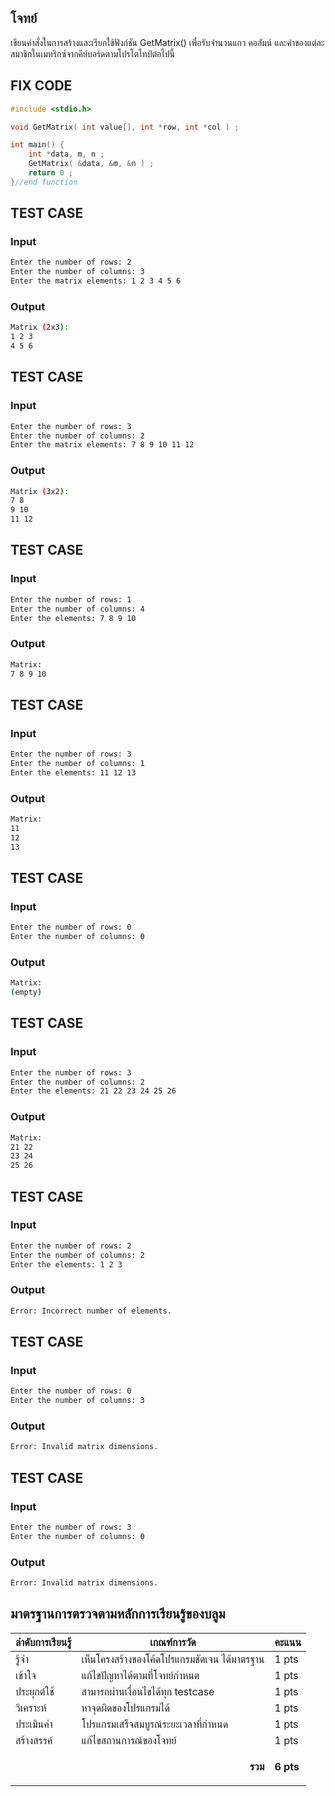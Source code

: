 ## โจทย์
เขียนคำสั่งในการสร้างและเรียกใช้ฟังก์ชัน GetMatrix() เพื่อรับจำนวนแถว คอลัมน์ และค่าของแต่ละสมาชิกในเมทริกซ์จากคีย์บอร์ดตามโปรโตไทป์ต่อไปนี้

## FIX CODE
```c++
#include <stdio.h>

void GetMatrix( int value[], int *row, int *col ) ;

int main() {
    int *data, m, n ;
    GetMatrix( &data, &m, &n ) ;
    return 0 ;
}//end function
```

## TEST CASE
### Input
```bash
Enter the number of rows: 2
Enter the number of columns: 3
Enter the matrix elements: 1 2 3 4 5 6
```
### Output
```bash
Matrix (2x3):
1 2 3
4 5 6
```

## TEST CASE
### Input
```bash
Enter the number of rows: 3
Enter the number of columns: 2
Enter the matrix elements: 7 8 9 10 11 12
```
### Output
```bash
Matrix (3x2):
7 8
9 10
11 12
```

## TEST CASE
### Input
```bash
Enter the number of rows: 1
Enter the number of columns: 4
Enter the elements: 7 8 9 10
```
### Output
```bash
Matrix:
7 8 9 10
```

## TEST CASE
### Input
```bash
Enter the number of rows: 3
Enter the number of columns: 1
Enter the elements: 11 12 13
```
### Output
```bash
Matrix:
11
12
13
```

## TEST CASE
### Input
```bash
Enter the number of rows: 0
Enter the number of columns: 0
```
### Output
```bash
Matrix:
(empty)
```

## TEST CASE
### Input
```bash
Enter the number of rows: 3
Enter the number of columns: 2
Enter the elements: 21 22 23 24 25 26
```
### Output
```bash
Matrix:
21 22
23 24
25 26
```

## TEST CASE
### Input
```bash
Enter the number of rows: 2
Enter the number of columns: 2
Enter the elements: 1 2 3
```
### Output
```bash
Error: Incorrect number of elements.
```

## TEST CASE
### Input
```bash
Enter the number of rows: 0
Enter the number of columns: 3
```
### Output
```bash
Error: Invalid matrix dimensions.
```

## TEST CASE
### Input
```bash
Enter the number of rows: 3
Enter the number of columns: 0
```
### Output
```bash
Error: Invalid matrix dimensions.
```

## มาตรฐานการตรวจตามหลักการเรียนรู้ของบลูม
| ลำดับการเรียนรู้ | เกณฑ์การวัด | คะแนน |
| -------- | -------- | -------- |
| รู้จำ | เห็นโครงสร้างของโค้ดโปรแกรมชัดเจน ได้มาตรฐาน | 1 pts |
| เข้าใจ | แก้ไขปัญหาได้ตามที่โจทย์กำหนด | 1 pts |
| ประยุกต์ใช้ | สามารถผ่านเงื่อนไขได้ทุก testcase | 1 pts |
| วิเคราะห์ | หาจุดผิดของโปรแกรมได้ | 1 pts |
| ประเมินค่า | โปรแกรมเสร็จสมบูรณ์ระยะเวลาที่กำหนด | 1 pts |
| สร้างสรรค์ | แก้ไขสถานการณ์ของโจทย์ | 1 pts |
||<p style='text-align: right !important;'>**รวม**</p>|**6 pts**|
